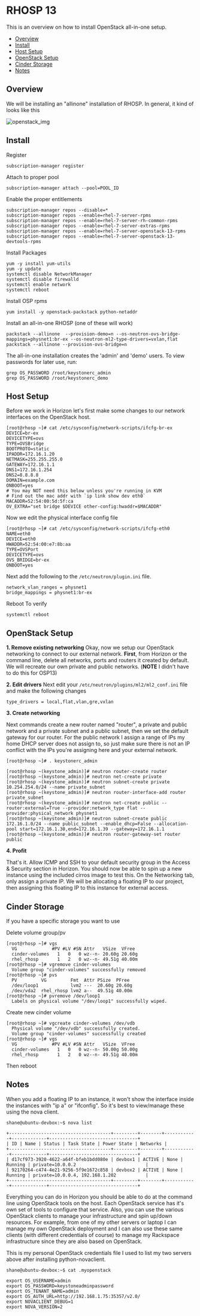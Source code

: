 # RHOSP 13

This is an overview on how to install OpenStack all-in-one setup.

* [Overview](#overview)
* [Install](#install)
* [Host Setup](#host-setup)
* [OpenStack Setup](#openstack-setup)
* [Cinder Storage](#cinder-storage)
* [Notes](#notes)

## Overview

We will be installing an "allinone" installation of RHOSP. In general, it kind of looks like this

![openstack_img](./openstack_cirros.png)

## Install

Register

```
subscription-manager register
```

Attach to proper pool

```
subscription-manager attach --pool=POOL_ID
```

Enable the proper entitlements

```
subscription-manager repos --disable=*  
subscription-manager repos --enable=rhel-7-server-rpms
subscription-manager repos --enable=rhel-7-server-rh-common-rpms
subscription-manager repos --enable=rhel-7-server-extras-rpms
subscription-manager repos --enable=rhel-7-server-openstack-13-rpms
subscription-manager repos --enable=rhel-7-server-openstack-13-devtools-rpms
```

Install Packages

```
yum -y install yum-utils
yum -y update
systemctl disable NetworkManager
systemctl disable firewalld
systemctl enable network
systemctl reboot
```

Install OSP rpms

```
yum install -y openstack-packstack python-netaddr
```

Install an all-in-one RHOSP (one of these will work)

```
packstack --allinone  --provision-demo=n --os-neutron-ovs-bridge-mappings=physnet1:br-ex --os-neutron-ml2-type-drivers=vxlan,flat
packstack --allinone --provision-ovs-bridge=n  
```

The all-in-one installation creates the 'admin' and 'demo' users. To view passwords for later use, run:

```
grep OS_PASSWORD /root/keystonerc_admin    
grep OS_PASSWORD /root/keystonerc_demo  
```

## Host Setup

Before we work in Horizon let's first make some changes to our network interfaces on the OpenStack host.

```
[root@rhosp ~]# cat /etc/sysconfig/network-scripts/ifcfg-br-ex
DEVICE=br-ex
DEVICETYPE=ovs
TYPE=OVSBridge
BOOTPROTO=static
IPADDR=172.16.1.20
NETMASK=255.255.255.0
GATEWAY=172.16.1.1
DNS1=172.16.1.254
DNS2=8.8.8.8
DOMAIN=example.com
ONBOOT=yes
# You may NOT need this below unless you're running in KVM
# Find out the mac addr with `ip link show dev eth0`
MACADDR=52:54:00:5d:5f:ca
OV_EXTRA="set bridge $DEVICE other-config:hwaddr=$MACADDR"
```



Now we edit the physical interface config file
```
[root@rhosp ~]# cat /etc/sysconfig/network-scripts/ifcfg-eth0
NAME=eth0
DEVICE=eth0
HWADDR=52:54:00:e7:8b:aa
TYPE=OVSPort
DEVICETYPE=ovs
OVS_BRIDGE=br-ex
ONBOOT=yes
```

Next add the following to the `/etc/neutron/plugin.ini` file. 
```
network_vlan_ranges = physnet1
bridge_mappings = physnet1:br-ex
```

Reboot To verify
```
systemctl reboot
```

## OpenStack Setup

__1. Remove existing networking__
Okay, now we setup our OpenStack networking to connect to our external network. **First**, from Horizon or the command line, delete all networks, ports and routers it created by default. We will recreate our own private and public networks. (**NOTE** I didn't have to do this for OSP13)

__2. Edit drivers__
Next edit your `/etc/neutron/plugins/ml2/ml2_conf.ini` file and make the following changes
```
type_drivers = local,flat,vlan,gre,vxlan
```
__3. Create networking__

Next commands create a new router named "router", a private and public network and a private subnet and a public subnet, then we set the default gateway for our router. For the public network I assign a range of IPs my home DHCP server does not assign to, so just make sure there is not an IP conflict with the IPs you're assigning here and your external network. 

```
[root@rhosp ~]# . keystonerc_admin 

[root@rhosp ~(keystone_admin)]# neutron router-create router
[root@rhosp ~(keystone_admin)]# neutron net-create private
[root@rhosp ~(keystone_admin)]# neutron subnet-create private 10.254.254.0/24 --name private_subnet
[root@rhosp ~(keystone_admin)]# neutron router-interface-add router private_subnet
[root@rhosp ~(keystone_admin)]# neutron net-create public --router:external=True --provider:network_type flat --provider:physical_network physnet1
[root@rhosp ~(keystone_admin)]# neutron subnet-create public 172.16.1.0/24 --name public_subnet --enable_dhcp=False --allocation-pool start=172.16.1.30,end=172.16.1.39 --gateway=172.16.1.1
[root@rhosp ~(keystone_admin)]# neutron router-gateway-set router public
```
 __4. Profit__
 
That's it. Allow ICMP and SSH to your default security group in the Access & Security section in Horizon. You should now be able to spin up a new instance using the included cirros image to test this. On the Networking tab, only assign a private IP. We will be allocating a floating IP to our project, then assigning this floating IP to this instance for external access.

## Cinder Storage

If you have a specific storage you want to use

Delete volume group/pv
```
[root@rhosp ~]# vgs
  VG             #PV #LV #SN Attr   VSize  VFree 
  cinder-volumes   1   0   0 wz--n- 20.60g 20.60g
  rhel_rhosp       1   2   0 wz--n- 49.51g 40.00m
[root@rhosp ~]# vgremove cinder-volumes
  Volume group "cinder-volumes" successfully removed
[root@rhosp ~]# pvs
  PV         VG         Fmt  Attr PSize  PFree 
  /dev/loop1            lvm2 ---  20.60g 20.60g
  /dev/vda2  rhel_rhosp lvm2 a--  49.51g 40.00m
[root@rhosp ~]# pvremove /dev/loop1
  Labels on physical volume "/dev/loop1" successfully wiped.
```

Create new cinder volume
```
[root@rhosp ~]# vgcreate cinder-volumes /dev/vdb
  Physical volume "/dev/vdb" successfully created.
  Volume group "cinder-volumes" successfully created
[root@rhosp ~]# vgs
  VG             #PV #LV #SN Attr   VSize  VFree 
  cinder-volumes   1   0   0 wz--n- 50.00g 50.00g
  rhel_rhosp       1   2   0 wz--n- 49.51g 40.00m
```

Then reboot

## Notes

When you add a floating IP to an instance, it won't show the interface inside the instances with "ip a" or "ifconfig". So it's best to view/manage these using the nova client.

```
shane@ubuntu-devbox:~$ nova list

+--------------------------------------+---------+--------+------------+-------------+---------------------------------+
| ID | Name | Status | Task State | Power State | Networks |
+--------------------------------------+---------+--------+------------+-------------+---------------------------------+
| d17cf973-3920-4622-a64f-bfeb1bdd080e | devbox1 | ACTIVE | None | Running | private=10.0.0.2                          |
| 92170264-c474-4e21-9256-5f9e1672c858 | devbox2 | ACTIVE | None | Running | private=10.0.0.4, 192.168.1.202           |
+--------------------------------------+---------+--------+------------+-------------+---------------------------------+
```

Everything you can do in Horizon you should be able to do at the command line using OpenStack tools on the host. Each OpenStack service has it's own set of tools to configure that service. Also, you can use the various OpenStack clients to manage your infrastructure and spin up/down resources. For example, from one of my other servers or laptop I can manage my own OpenStack deployment and I can also use these same clients (with different credentials of course) to manage my Rackspace infrastructure since they are also based on OpenStack.

This is my personal OpenStack credentials file I used to list my two servers above after installing python-novaclient.

```
shane@ubuntu-devbox:~$ cat .myopenstack

export OS_USERNAME=admin
export OS_PASSWORD=keystoneadminpassword
export OS_TENANT_NAME=admin
export OS_AUTH_URL=http://192.168.1.75:35357/v2.0/
export NOVACLIENT_DEBUG=1
export NOVA_VERSION=2
```
